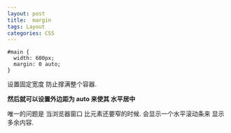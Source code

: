 ```yaml
---
layout: post
title:  margin
tags: Layout
categories: CSS
---
```


	#main {
	  width: 600px;
	  margin: 0 auto; 
	}


设置固定宽度 防止撑满整个容器.

**然后就可以设置外边距为 auto 来使其 水平居中**

唯一的问题是 当浏览器窗口 比元素还要窄的时候.
会显示一个水平滚动条来 显示多余内容.